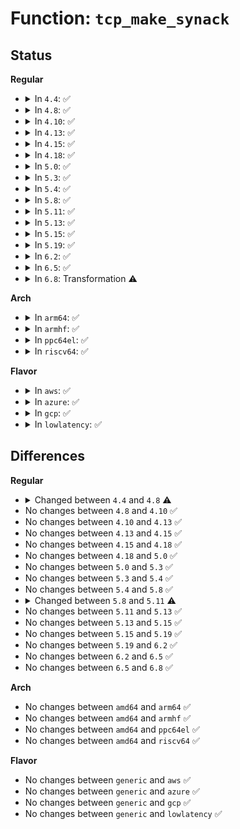 # Function: <code>tcp_make_synack</code>

## Status
<b>Regular</b>
<ul>
<li>
<details>
<summary>In <code>4.4</code>: ✅</summary>

```c
struct sk_buff *tcp_make_synack(const struct sock *sk, struct dst_entry *dst, struct request_sock *req, struct tcp_fastopen_cookie *foc, bool attach_req);
```

**Collision:** Unique Global

**Inline:** No

**Transformation:** False

**Instances:**

```
In net/ipv4/tcp_output.c (ffffffff81774ab0)
Location: net/ipv4/tcp_output.c:2942
Inline: False
Direct callers:
  - net/ipv4/tcp_ipv4.c:tcp_v4_send_synack
  - net/ipv6/tcp_ipv6.c:tcp_v6_send_synack
```
**Symbols:**

```
ffffffff81774ab0-ffffffff81774e7c: tcp_make_synack (STB_GLOBAL)
```
</details>
</li>
<li>
<details>
<summary>In <code>4.8</code>: ✅</summary>

```c
struct sk_buff *tcp_make_synack(const struct sock *sk, struct dst_entry *dst, struct request_sock *req, struct tcp_fastopen_cookie *foc, enum tcp_synack_type synack_type);
```

**Collision:** Unique Global

**Inline:** No

**Transformation:** False

**Instances:**

```
In net/ipv4/tcp_output.c (ffffffff817e1a30)
Location: net/ipv4/tcp_output.c:2986
Inline: False
Direct callers:
  - net/ipv4/tcp_ipv4.c:tcp_v4_send_synack
  - net/ipv6/tcp_ipv6.c:tcp_v6_send_synack
```
**Symbols:**

```
ffffffff817e1a30-ffffffff817e1e15: tcp_make_synack (STB_GLOBAL)
```
</details>
</li>
<li>
<details>
<summary>In <code>4.10</code>: ✅</summary>

```c
struct sk_buff *tcp_make_synack(const struct sock *sk, struct dst_entry *dst, struct request_sock *req, struct tcp_fastopen_cookie *foc, enum tcp_synack_type synack_type);
```

**Collision:** Unique Global

**Inline:** No

**Transformation:** False

**Instances:**

```
In net/ipv4/tcp_output.c (ffffffff81811f30)
Location: net/ipv4/tcp_output.c:3110
Inline: False
Direct callers:
  - net/ipv4/tcp_ipv4.c:tcp_v4_send_synack
  - net/ipv6/tcp_ipv6.c:tcp_v6_send_synack
```
**Symbols:**

```
ffffffff81811f30-ffffffff8181231d: tcp_make_synack (STB_GLOBAL)
```
</details>
</li>
<li>
<details>
<summary>In <code>4.13</code>: ✅</summary>

```c
struct sk_buff *tcp_make_synack(const struct sock *sk, struct dst_entry *dst, struct request_sock *req, struct tcp_fastopen_cookie *foc, enum tcp_synack_type synack_type);
```

**Collision:** Unique Global

**Inline:** No

**Transformation:** False

**Instances:**

```
In net/ipv4/tcp_output.c (ffffffff81832280)
Location: net/ipv4/tcp_output.c:3135
Inline: False
Direct callers:
  - net/ipv4/tcp_ipv4.c:tcp_v4_send_synack
  - net/ipv6/tcp_ipv6.c:tcp_v6_send_synack
```
**Symbols:**

```
ffffffff81832280-ffffffff81832691: tcp_make_synack (STB_GLOBAL)
```
</details>
</li>
<li>
<details>
<summary>In <code>4.15</code>: ✅</summary>

```c
struct sk_buff *tcp_make_synack(const struct sock *sk, struct dst_entry *dst, struct request_sock *req, struct tcp_fastopen_cookie *foc, enum tcp_synack_type synack_type);
```

**Collision:** Unique Global

**Inline:** No

**Transformation:** False

**Instances:**

```
In net/ipv4/tcp_output.c (ffffffff818b13b0)
Location: net/ipv4/tcp_output.c:3194
Inline: False
Direct callers:
  - net/ipv4/tcp_ipv4.c:tcp_v4_send_synack
  - net/ipv6/tcp_ipv6.c:tcp_v6_send_synack
```
**Symbols:**

```
ffffffff818b13b0-ffffffff818b17e3: tcp_make_synack (STB_GLOBAL)
```
</details>
</li>
<li>
<details>
<summary>In <code>4.18</code>: ✅</summary>

```c
struct sk_buff *tcp_make_synack(const struct sock *sk, struct dst_entry *dst, struct request_sock *req, struct tcp_fastopen_cookie *foc, enum tcp_synack_type synack_type);
```

**Collision:** Unique Global

**Inline:** No

**Transformation:** False

**Instances:**

```
In net/ipv4/tcp_output.c (ffffffff81906bf0)
Location: net/ipv4/tcp_output.c:3175
Inline: False
Direct callers:
  - net/ipv4/tcp_ipv4.c:tcp_v4_send_synack
  - net/ipv6/tcp_ipv6.c:tcp_v6_send_synack
```
**Symbols:**

```
ffffffff81906bf0-ffffffff8190703a: tcp_make_synack (STB_GLOBAL)
```
</details>
</li>
<li>
<details>
<summary>In <code>5.0</code>: ✅</summary>

```c
struct sk_buff *tcp_make_synack(const struct sock *sk, struct dst_entry *dst, struct request_sock *req, struct tcp_fastopen_cookie *foc, enum tcp_synack_type synack_type);
```

**Collision:** Unique Global

**Inline:** No

**Transformation:** False

**Instances:**

```
In net/ipv4/tcp_output.c (ffffffff81934dc0)
Location: net/ipv4/tcp_output.c:3207
Inline: False
Direct callers:
  - net/ipv4/tcp_ipv4.c:tcp_v4_send_synack
  - net/ipv6/tcp_ipv6.c:tcp_v6_send_synack
```
**Symbols:**

```
ffffffff81934dc0-ffffffff819351e7: tcp_make_synack (STB_GLOBAL)
```
</details>
</li>
<li>
<details>
<summary>In <code>5.3</code>: ✅</summary>

```c
struct sk_buff *tcp_make_synack(const struct sock *sk, struct dst_entry *dst, struct request_sock *req, struct tcp_fastopen_cookie *foc, enum tcp_synack_type synack_type);
```

**Collision:** Unique Global

**Inline:** No

**Transformation:** False

**Instances:**

```
In net/ipv4/tcp_output.c (ffffffff81998d60)
Location: net/ipv4/tcp_output.c:3234
Inline: False
Direct callers:
  - net/ipv4/tcp_ipv4.c:tcp_v4_send_synack
  - net/ipv6/tcp_ipv6.c:tcp_v6_send_synack
```
**Symbols:**

```
ffffffff81998d60-ffffffff819991b8: tcp_make_synack (STB_GLOBAL)
```
</details>
</li>
<li>
<details>
<summary>In <code>5.4</code>: ✅</summary>

```c
struct sk_buff *tcp_make_synack(const struct sock *sk, struct dst_entry *dst, struct request_sock *req, struct tcp_fastopen_cookie *foc, enum tcp_synack_type synack_type);
```

**Collision:** Unique Global

**Inline:** No

**Transformation:** False

**Instances:**

```
In net/ipv4/tcp_output.c (ffffffff819cf880)
Location: net/ipv4/tcp_output.c:3266
Inline: False
Direct callers:
  - net/ipv4/tcp_ipv4.c:tcp_v4_send_synack
  - net/ipv6/tcp_ipv6.c:tcp_v6_send_synack
```
**Symbols:**

```
ffffffff819cf880-ffffffff819cfcd8: tcp_make_synack (STB_GLOBAL)
```
</details>
</li>
<li>
<details>
<summary>In <code>5.8</code>: ✅</summary>

```c
struct sk_buff *tcp_make_synack(const struct sock *sk, struct dst_entry *dst, struct request_sock *req, struct tcp_fastopen_cookie *foc, enum tcp_synack_type synack_type);
```

**Collision:** Unique Global

**Inline:** No

**Transformation:** False

**Instances:**

```
In net/ipv4/tcp_output.c (ffffffff81abc1b0)
Location: net/ipv4/tcp_output.c:3339
Inline: False
Direct callers:
  - net/ipv4/tcp_ipv4.c:tcp_v4_send_synack
  - net/ipv6/tcp_ipv6.c:tcp_v6_send_synack
```
**Symbols:**

```
ffffffff81abc1b0-ffffffff81abc52a: tcp_make_synack (STB_GLOBAL)
```
</details>
</li>
<li>
<details>
<summary>In <code>5.11</code>: ✅</summary>

```c
struct sk_buff *tcp_make_synack(const struct sock *sk, struct dst_entry *dst, struct request_sock *req, struct tcp_fastopen_cookie *foc, enum tcp_synack_type synack_type, struct sk_buff *syn_skb);
```

**Collision:** Unique Global

**Inline:** No

**Transformation:** False

**Instances:**

```
In net/ipv4/tcp_output.c (ffffffff81ac7a20)
Location: net/ipv4/tcp_output.c:3512
Inline: False
Direct callers:
  - net/ipv4/tcp_ipv4.c:tcp_v4_send_synack
  - net/ipv6/tcp_ipv6.c:tcp_v6_send_synack
```
**Symbols:**

```
ffffffff81ac7a20-ffffffff81ac7de0: tcp_make_synack (STB_GLOBAL)
```
</details>
</li>
<li>
<details>
<summary>In <code>5.13</code>: ✅</summary>

```c
struct sk_buff *tcp_make_synack(const struct sock *sk, struct dst_entry *dst, struct request_sock *req, struct tcp_fastopen_cookie *foc, enum tcp_synack_type synack_type, struct sk_buff *syn_skb);
```

**Collision:** Unique Global

**Inline:** No

**Transformation:** False

**Instances:**

```
In net/ipv4/tcp_output.c (ffffffff81ab2a80)
Location: net/ipv4/tcp_output.c:3509
Inline: False
Direct callers:
  - net/ipv4/tcp_ipv4.c:tcp_v4_send_synack
  - net/ipv6/tcp_ipv6.c:tcp_v6_send_synack
```
**Symbols:**

```
ffffffff81ab2a80-ffffffff81ab2e3b: tcp_make_synack (STB_GLOBAL)
```
</details>
</li>
<li>
<details>
<summary>In <code>5.15</code>: ✅</summary>

```c
struct sk_buff *tcp_make_synack(const struct sock *sk, struct dst_entry *dst, struct request_sock *req, struct tcp_fastopen_cookie *foc, enum tcp_synack_type synack_type, struct sk_buff *syn_skb);
```

**Collision:** Unique Global

**Inline:** No

**Transformation:** False

**Instances:**

```
In net/ipv4/tcp_output.c (ffffffff81b6f950)
Location: net/ipv4/tcp_output.c:3510
Inline: False
Direct callers:
  - net/ipv4/tcp_ipv4.c:tcp_v4_send_synack
  - net/ipv6/tcp_ipv6.c:tcp_v6_send_synack
```
**Symbols:**

```
ffffffff81b6f950-ffffffff81b6fd29: tcp_make_synack (STB_GLOBAL)
```
</details>
</li>
<li>
<details>
<summary>In <code>5.19</code>: ✅</summary>

```c
struct sk_buff *tcp_make_synack(const struct sock *sk, struct dst_entry *dst, struct request_sock *req, struct tcp_fastopen_cookie *foc, enum tcp_synack_type synack_type, struct sk_buff *syn_skb);
```

**Collision:** Unique Global

**Inline:** No

**Transformation:** False

**Instances:**

```
In net/ipv4/tcp_output.c (ffffffff81cfef90)
Location: net/ipv4/tcp_output.c:3516
Inline: False
Direct callers:
  - net/ipv4/tcp_ipv4.c:tcp_v4_send_synack
  - net/ipv6/tcp_ipv6.c:tcp_v6_send_synack
```
**Symbols:**

```
ffffffff81cfef90-ffffffff81cff3fc: tcp_make_synack (STB_GLOBAL)
```
</details>
</li>
<li>
<details>
<summary>In <code>6.2</code>: ✅</summary>

```c
struct sk_buff *tcp_make_synack(const struct sock *sk, struct dst_entry *dst, struct request_sock *req, struct tcp_fastopen_cookie *foc, enum tcp_synack_type synack_type, struct sk_buff *syn_skb);
```

**Collision:** Unique Global

**Inline:** No

**Transformation:** False

**Instances:**

```
In net/ipv4/tcp_output.c (ffffffff81ec3ff0)
Location: net/ipv4/tcp_output.c:3518
Inline: False
Direct callers:
  - net/ipv4/tcp_ipv4.c:tcp_v4_send_synack
  - net/ipv6/tcp_ipv6.c:tcp_v6_send_synack
```
**Symbols:**

```
ffffffff81ec3ff0-ffffffff81ec445c: tcp_make_synack (STB_GLOBAL)
```
</details>
</li>
<li>
<details>
<summary>In <code>6.5</code>: ✅</summary>

```c
struct sk_buff *tcp_make_synack(const struct sock *sk, struct dst_entry *dst, struct request_sock *req, struct tcp_fastopen_cookie *foc, enum tcp_synack_type synack_type, struct sk_buff *syn_skb);
```

**Collision:** Unique Global

**Inline:** No

**Transformation:** False

**Instances:**

```
In net/ipv4/tcp_output.c (ffffffff81f22300)
Location: net/ipv4/tcp_output.c:3600
Inline: False
Direct callers:
  - net/ipv4/tcp_ipv4.c:tcp_v4_send_synack
  - net/ipv6/tcp_ipv6.c:tcp_v6_send_synack
```
**Symbols:**

```
ffffffff81f22300-ffffffff81f22750: tcp_make_synack (STB_GLOBAL)
```
</details>
</li>
<li>
<details>
<summary>In <code>6.8</code>: Transformation ⚠️</summary>

```c
struct sk_buff *tcp_make_synack(const struct sock *sk, struct dst_entry *dst, struct request_sock *req, struct tcp_fastopen_cookie *foc, enum tcp_synack_type synack_type, struct sk_buff *syn_skb);
```

**Collision:** Unique Global

**Inline:** No

**Transformation:** True

**Instances:**

```
In net/ipv4/tcp_output.c (0)
Location: net/ipv4/tcp_output.c:3664
Inline: False
Direct callers:
  - net/ipv4/tcp_ipv4.c:tcp_v4_send_synack
  - net/ipv6/tcp_ipv6.c:tcp_v6_send_synack
```
**Symbols:**

```
ffffffff8221205b-ffffffff8221207c: tcp_make_synack.cold (STB_LOCAL)
ffffffff81fe6ef0-ffffffff81fe7441: tcp_make_synack (STB_GLOBAL)
```
</details>
</li>
</ul>
<b>Arch</b>
<ul>
<li>
<details>
<summary>In <code>arm64</code>: ✅</summary>

```c
struct sk_buff *tcp_make_synack(const struct sock *sk, struct dst_entry *dst, struct request_sock *req, struct tcp_fastopen_cookie *foc, enum tcp_synack_type synack_type);
```

**Collision:** Unique Global

**Inline:** No

**Transformation:** False

**Instances:**

```
In net/ipv4/tcp_output.c (ffff800010c82aa8)
Location: net/ipv4/tcp_output.c:3266
Inline: False
Direct callers:
  - net/ipv4/tcp_ipv4.c:tcp_v4_send_synack
  - net/ipv6/tcp_ipv6.c:tcp_v6_send_synack
```
**Symbols:**

```
ffff800010c82aa8-ffff800010c82ec0: tcp_make_synack (STB_GLOBAL)
```
</details>
</li>
<li>
<details>
<summary>In <code>armhf</code>: ✅</summary>

```c
struct sk_buff *tcp_make_synack(const struct sock *sk, struct dst_entry *dst, struct request_sock *req, struct tcp_fastopen_cookie *foc, enum tcp_synack_type synack_type);
```

**Collision:** Unique Global

**Inline:** No

**Transformation:** False

**Instances:**

```
In net/ipv4/tcp_output.c (c0d91480)
Location: net/ipv4/tcp_output.c:3266
Inline: False
Direct callers:
  - net/ipv4/tcp_ipv4.c:tcp_v4_send_synack
  - net/ipv6/tcp_ipv6.c:tcp_v6_send_synack
```
**Symbols:**

```
c0d91480-c0d918cc: tcp_make_synack (STB_GLOBAL)
```
</details>
</li>
<li>
<details>
<summary>In <code>ppc64el</code>: ✅</summary>

```c
struct sk_buff *tcp_make_synack(const struct sock *sk, struct dst_entry *dst, struct request_sock *req, struct tcp_fastopen_cookie *foc, enum tcp_synack_type synack_type);
```

**Collision:** Unique Global

**Inline:** No

**Transformation:** False

**Instances:**

```
In net/ipv4/tcp_output.c (c000000000d8d890)
Location: net/ipv4/tcp_output.c:3266
Inline: False
Direct callers:
  - net/ipv4/tcp_ipv4.c:tcp_v4_send_synack
  - net/ipv6/tcp_ipv6.c:tcp_v6_send_synack
```
**Symbols:**

```
c000000000d8d890-c000000000d8de40: tcp_make_synack (STB_GLOBAL)
```
</details>
</li>
<li>
<details>
<summary>In <code>riscv64</code>: ✅</summary>

```c
struct sk_buff *tcp_make_synack(const struct sock *sk, struct dst_entry *dst, struct request_sock *req, struct tcp_fastopen_cookie *foc, enum tcp_synack_type synack_type);
```

**Collision:** Unique Global

**Inline:** No

**Transformation:** False

**Instances:**

```
In net/ipv4/tcp_output.c (ffffffe0007e42c4)
Location: net/ipv4/tcp_output.c:3266
Inline: False
Direct callers:
  - net/ipv4/tcp_ipv4.c:tcp_v4_send_synack
  - net/ipv6/tcp_ipv6.c:tcp_v6_send_synack
```
**Symbols:**

```
ffffffe0007e42c4-ffffffe0007e46f2: tcp_make_synack (STB_GLOBAL)
```
</details>
</li>
</ul>
<b>Flavor</b>
<ul>
<li>
<details>
<summary>In <code>aws</code>: ✅</summary>

```c
struct sk_buff *tcp_make_synack(const struct sock *sk, struct dst_entry *dst, struct request_sock *req, struct tcp_fastopen_cookie *foc, enum tcp_synack_type synack_type);
```

**Collision:** Unique Global

**Inline:** No

**Transformation:** False

**Instances:**

```
In net/ipv4/tcp_output.c (ffffffff8196f6f0)
Location: net/ipv4/tcp_output.c:3266
Inline: False
Direct callers:
  - net/ipv4/tcp_ipv4.c:tcp_v4_send_synack
  - net/ipv6/tcp_ipv6.c:tcp_v6_send_synack
```
**Symbols:**

```
ffffffff8196f6f0-ffffffff8196fb48: tcp_make_synack (STB_GLOBAL)
```
</details>
</li>
<li>
<details>
<summary>In <code>azure</code>: ✅</summary>

```c
struct sk_buff *tcp_make_synack(const struct sock *sk, struct dst_entry *dst, struct request_sock *req, struct tcp_fastopen_cookie *foc, enum tcp_synack_type synack_type);
```

**Collision:** Unique Global

**Inline:** No

**Transformation:** False

**Instances:**

```
In net/ipv4/tcp_output.c (ffffffff819291c0)
Location: net/ipv4/tcp_output.c:3266
Inline: False
Direct callers:
  - net/ipv4/tcp_ipv4.c:tcp_v4_send_synack
  - net/ipv6/tcp_ipv6.c:tcp_v6_send_synack
```
**Symbols:**

```
ffffffff819291c0-ffffffff81929618: tcp_make_synack (STB_GLOBAL)
```
</details>
</li>
<li>
<details>
<summary>In <code>gcp</code>: ✅</summary>

```c
struct sk_buff *tcp_make_synack(const struct sock *sk, struct dst_entry *dst, struct request_sock *req, struct tcp_fastopen_cookie *foc, enum tcp_synack_type synack_type);
```

**Collision:** Unique Global

**Inline:** No

**Transformation:** False

**Instances:**

```
In net/ipv4/tcp_output.c (ffffffff819d9ec0)
Location: net/ipv4/tcp_output.c:3266
Inline: False
Direct callers:
  - net/ipv4/tcp_ipv4.c:tcp_v4_send_synack
  - net/ipv6/tcp_ipv6.c:tcp_v6_send_synack
```
**Symbols:**

```
ffffffff819d9ec0-ffffffff819da318: tcp_make_synack (STB_GLOBAL)
```
</details>
</li>
<li>
<details>
<summary>In <code>lowlatency</code>: ✅</summary>

```c
struct sk_buff *tcp_make_synack(const struct sock *sk, struct dst_entry *dst, struct request_sock *req, struct tcp_fastopen_cookie *foc, enum tcp_synack_type synack_type);
```

**Collision:** Unique Global

**Inline:** No

**Transformation:** False

**Instances:**

```
In net/ipv4/tcp_output.c (ffffffff819e3b30)
Location: net/ipv4/tcp_output.c:3266
Inline: False
Direct callers:
  - net/ipv4/tcp_ipv4.c:tcp_v4_send_synack
  - net/ipv6/tcp_ipv6.c:tcp_v6_send_synack
```
**Symbols:**

```
ffffffff819e3b30-ffffffff819e3f92: tcp_make_synack (STB_GLOBAL)
```
</details>
</li>
</ul>

## Differences
<b>Regular</b>
<ul>
<li>
<details>
<summary>Changed between <code>4.4</code> and <code>4.8</code> ⚠️</summary>
<ul>
<li>
<b>Param added. </b>
<code>enum tcp_synack_type synack_type</code>
</li>
<li>
<b>Param removed. </b>
<code>bool attach_req</code>
</li>
</ul>
</details>
</li>
<li>
No changes between <code>4.8</code> and <code>4.10</code> ✅
</li>
<li>
No changes between <code>4.10</code> and <code>4.13</code> ✅
</li>
<li>
No changes between <code>4.13</code> and <code>4.15</code> ✅
</li>
<li>
No changes between <code>4.15</code> and <code>4.18</code> ✅
</li>
<li>
No changes between <code>4.18</code> and <code>5.0</code> ✅
</li>
<li>
No changes between <code>5.0</code> and <code>5.3</code> ✅
</li>
<li>
No changes between <code>5.3</code> and <code>5.4</code> ✅
</li>
<li>
No changes between <code>5.4</code> and <code>5.8</code> ✅
</li>
<li>
<details>
<summary>Changed between <code>5.8</code> and <code>5.11</code> ⚠️</summary>
<ul>
<li>
<b>Param added. </b>
<code>struct sk_buff *syn_skb</code>
</li>
</ul>
</details>
</li>
<li>
No changes between <code>5.11</code> and <code>5.13</code> ✅
</li>
<li>
No changes between <code>5.13</code> and <code>5.15</code> ✅
</li>
<li>
No changes between <code>5.15</code> and <code>5.19</code> ✅
</li>
<li>
No changes between <code>5.19</code> and <code>6.2</code> ✅
</li>
<li>
No changes between <code>6.2</code> and <code>6.5</code> ✅
</li>
<li>
No changes between <code>6.5</code> and <code>6.8</code> ✅
</li>
</ul>
<b>Arch</b>
<ul>
<li>
No changes between <code>amd64</code> and <code>arm64</code> ✅
</li>
<li>
No changes between <code>amd64</code> and <code>armhf</code> ✅
</li>
<li>
No changes between <code>amd64</code> and <code>ppc64el</code> ✅
</li>
<li>
No changes between <code>amd64</code> and <code>riscv64</code> ✅
</li>
</ul>
<b>Flavor</b>
<ul>
<li>
No changes between <code>generic</code> and <code>aws</code> ✅
</li>
<li>
No changes between <code>generic</code> and <code>azure</code> ✅
</li>
<li>
No changes between <code>generic</code> and <code>gcp</code> ✅
</li>
<li>
No changes between <code>generic</code> and <code>lowlatency</code> ✅
</li>
</ul>
